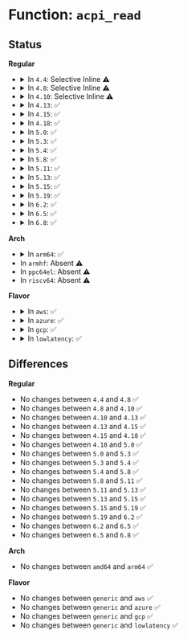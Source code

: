 # Function: <code>acpi_read</code>

## Status
<b>Regular</b>
<ul>
<li>
<details>
<summary>In <code>4.4</code>: Selective Inline ⚠️</summary>

```c
acpi_status acpi_read(u64 *return_value, struct acpi_generic_address *reg);
```

**Collision:** Unique Global

**Inline:** Selective

**Transformation:** False

**Instances:**

```
In drivers/acpi/acpica/hwxface.c (ffffffff8149b6da)
Location: drivers/acpi/acpica/hwxface.c:127
Inline: True
Direct callers:
  - drivers/acpi/acpica/hwesleep.c:acpi_hw_extended_sleep
  - drivers/cpufreq/pcc-cpufreq.c:pcc_get_freq
  - drivers/cpufreq/pcc-cpufreq.c:pcc_cpufreq_target
  - drivers/mailbox/pcc.c:pcc_send_data
```
**Symbols:**

```
ffffffff8149b6da-ffffffff8149b7b6: acpi_read (STB_GLOBAL)
```
</details>
</li>
<li>
<details>
<summary>In <code>4.8</code>: Selective Inline ⚠️</summary>

```c
acpi_status acpi_read(u64 *return_value, struct acpi_generic_address *reg);
```

**Collision:** Unique Global

**Inline:** Selective

**Transformation:** False

**Instances:**

```
In drivers/acpi/acpica/hwxface.c (ffffffff814ea75d)
Location: drivers/acpi/acpica/hwxface.c:126
Inline: True
Direct callers:
  - drivers/acpi/acpica/hwesleep.c:acpi_hw_extended_sleep
  - drivers/cpufreq/pcc-cpufreq.c:pcc_cpufreq_target
  - drivers/cpufreq/pcc-cpufreq.c:pcc_get_freq
  - drivers/mailbox/pcc.c:pcc_send_data
```
**Symbols:**

```
ffffffff814ea75d-ffffffff814ea842: acpi_read (STB_GLOBAL)
```
</details>
</li>
<li>
<details>
<summary>In <code>4.10</code>: Selective Inline ⚠️</summary>

```c
acpi_status acpi_read(u64 *return_value, struct acpi_generic_address *reg);
```

**Collision:** Unique Global

**Inline:** Selective

**Transformation:** False

**Instances:**

```
In drivers/acpi/acpica/hwxface.c (ffffffff8150cfe5)
Location: drivers/acpi/acpica/hwxface.c:126
Inline: True
Direct callers:
  - drivers/acpi/acpica/hwesleep.c:acpi_hw_extended_sleep
  - drivers/cpufreq/pcc-cpufreq.c:pcc_cpufreq_target
  - drivers/cpufreq/pcc-cpufreq.c:pcc_get_freq
  - drivers/mailbox/pcc.c:pcc_send_data
```
**Symbols:**

```
ffffffff8150cfe5-ffffffff8150d0ca: acpi_read (STB_GLOBAL)
```
</details>
</li>
<li>
<details>
<summary>In <code>4.13</code>: ✅</summary>

```c
acpi_status acpi_read(u64 *return_value, struct acpi_generic_address *reg);
```

**Collision:** Unique Global

**Inline:** No

**Transformation:** False

**Instances:**

```
In drivers/acpi/acpica/hwxface.c (ffffffff8151d471)
Location: drivers/acpi/acpica/hwxface.c:126
Inline: False
Direct callers:
  - drivers/acpi/acpica/hwesleep.c:acpi_hw_extended_sleep
  - drivers/cpufreq/pcc-cpufreq.c:pcc_cpufreq_target
  - drivers/cpufreq/pcc-cpufreq.c:pcc_get_freq
  - drivers/mailbox/pcc.c:pcc_send_data
```
**Symbols:**

```
ffffffff8151d471-ffffffff8151d555: acpi_read (STB_GLOBAL)
```
</details>
</li>
<li>
<details>
<summary>In <code>4.15</code>: ✅</summary>

```c
acpi_status acpi_read(u64 *return_value, struct acpi_generic_address *reg);
```

**Collision:** Unique Global

**Inline:** No

**Transformation:** False

**Instances:**

```
In drivers/acpi/acpica/hwxface.c (ffffffff8156e0df)
Location: drivers/acpi/acpica/hwxface.c:126
Inline: False
Direct callers:
  - drivers/acpi/acpica/hwesleep.c:acpi_hw_extended_sleep
  - drivers/cpufreq/pcc-cpufreq.c:pcc_cpufreq_target
  - drivers/cpufreq/pcc-cpufreq.c:pcc_get_freq
  - drivers/mailbox/pcc.c:pcc_send_data
```
**Symbols:**

```
ffffffff8156e0df-ffffffff8156e0ef: acpi_read (STB_GLOBAL)
```
</details>
</li>
<li>
<details>
<summary>In <code>4.18</code>: ✅</summary>

```c
acpi_status acpi_read(u64 *return_value, struct acpi_generic_address *reg);
```

**Collision:** Unique Global

**Inline:** No

**Transformation:** False

**Instances:**

```
In drivers/acpi/acpica/hwxface.c (ffffffff815a4dbe)
Location: drivers/acpi/acpica/hwxface.c:92
Inline: False
Direct callers:
  - drivers/acpi/acpica/hwesleep.c:acpi_hw_extended_sleep
  - drivers/cpufreq/pcc-cpufreq.c:pcc_cpufreq_target
  - drivers/cpufreq/pcc-cpufreq.c:pcc_get_freq
  - drivers/mailbox/pcc.c:pcc_send_data
```
**Symbols:**

```
ffffffff815a4dbe-ffffffff815a4dce: acpi_read (STB_GLOBAL)
```
</details>
</li>
<li>
<details>
<summary>In <code>5.0</code>: ✅</summary>

```c
acpi_status acpi_read(u64 *return_value, struct acpi_generic_address *reg);
```

**Collision:** Unique Global

**Inline:** No

**Transformation:** False

**Instances:**

```
In drivers/acpi/acpica/hwxface.c (ffffffff815bd77e)
Location: drivers/acpi/acpica/hwxface.c:92
Inline: False
Direct callers:
  - drivers/acpi/acpica/hwesleep.c:acpi_hw_extended_sleep
  - drivers/cpufreq/pcc-cpufreq.c:pcc_cpufreq_target
  - drivers/cpufreq/pcc-cpufreq.c:pcc_get_freq
  - drivers/mailbox/pcc.c:pcc_send_data
```
**Symbols:**

```
ffffffff815bd77e-ffffffff815bd78e: acpi_read (STB_GLOBAL)
```
</details>
</li>
<li>
<details>
<summary>In <code>5.3</code>: ✅</summary>

```c
acpi_status acpi_read(u64 *return_value, struct acpi_generic_address *reg);
```

**Collision:** Unique Global

**Inline:** No

**Transformation:** False

**Instances:**

```
In drivers/acpi/acpica/hwxface.c (ffffffff815ef380)
Location: drivers/acpi/acpica/hwxface.c:92
Inline: False
Direct callers:
  - drivers/acpi/acpica/hwesleep.c:acpi_hw_extended_sleep
  - drivers/cpufreq/pcc-cpufreq.c:pcc_cpufreq_target
  - drivers/cpufreq/pcc-cpufreq.c:pcc_get_freq
  - drivers/mailbox/pcc.c:pcc_send_data
```
**Symbols:**

```
ffffffff815ef380-ffffffff815ef390: acpi_read (STB_GLOBAL)
```
</details>
</li>
<li>
<details>
<summary>In <code>5.4</code>: ✅</summary>

```c
acpi_status acpi_read(u64 *return_value, struct acpi_generic_address *reg);
```

**Collision:** Unique Global

**Inline:** No

**Transformation:** False

**Instances:**

```
In drivers/acpi/acpica/hwxface.c (ffffffff8161080e)
Location: drivers/acpi/acpica/hwxface.c:92
Inline: False
Direct callers:
  - drivers/acpi/acpica/hwesleep.c:acpi_hw_extended_sleep
  - drivers/cpufreq/pcc-cpufreq.c:pcc_cpufreq_target
  - drivers/cpufreq/pcc-cpufreq.c:pcc_get_freq
  - drivers/mailbox/pcc.c:pcc_send_data
```
**Symbols:**

```
ffffffff8161080e-ffffffff8161081e: acpi_read (STB_GLOBAL)
```
</details>
</li>
<li>
<details>
<summary>In <code>5.8</code>: ✅</summary>

```c
acpi_status acpi_read(u64 *return_value, struct acpi_generic_address *reg);
```

**Collision:** Unique Global

**Inline:** No

**Transformation:** False

**Instances:**

```
In drivers/acpi/acpica/hwxface.c (ffffffff816bccdb)
Location: drivers/acpi/acpica/hwxface.c:92
Inline: False
Direct callers:
  - drivers/acpi/acpica/hwesleep.c:acpi_hw_extended_sleep
  - drivers/cpufreq/pcc-cpufreq.c:pcc_cpufreq_target
  - drivers/cpufreq/pcc-cpufreq.c:pcc_get_freq
  - drivers/mailbox/pcc.c:pcc_send_data
```
**Symbols:**

```
ffffffff816bccdb-ffffffff816bcceb: acpi_read (STB_GLOBAL)
```
</details>
</li>
<li>
<details>
<summary>In <code>5.11</code>: ✅</summary>

```c
acpi_status acpi_read(u64 *return_value, struct acpi_generic_address *reg);
```

**Collision:** Unique Global

**Inline:** No

**Transformation:** False

**Instances:**

```
In drivers/acpi/acpica/hwxface.c (ffffffff816da87d)
Location: drivers/acpi/acpica/hwxface.c:92
Inline: False
Direct callers:
  - drivers/acpi/acpica/hwesleep.c:acpi_hw_extended_sleep
  - drivers/cpufreq/pcc-cpufreq.c:pcc_cpufreq_target
  - drivers/cpufreq/pcc-cpufreq.c:pcc_get_freq
  - drivers/mailbox/pcc.c:pcc_send_data
```
**Symbols:**

```
ffffffff816da87d-ffffffff816da88d: acpi_read (STB_GLOBAL)
```
</details>
</li>
<li>
<details>
<summary>In <code>5.13</code>: ✅</summary>

```c
acpi_status acpi_read(u64 *return_value, struct acpi_generic_address *reg);
```

**Collision:** Unique Global

**Inline:** No

**Transformation:** False

**Instances:**

```
In drivers/acpi/acpica/hwxface.c (ffffffff816bc81a)
Location: drivers/acpi/acpica/hwxface.c:92
Inline: False
Direct callers:
  - drivers/acpi/acpica/hwesleep.c:acpi_hw_extended_sleep
  - drivers/cpufreq/pcc-cpufreq.c:pcc_cpufreq_target
  - drivers/cpufreq/pcc-cpufreq.c:pcc_get_freq
  - drivers/mailbox/pcc.c:pcc_send_data
```
**Symbols:**

```
ffffffff816bc81a-ffffffff816bc82a: acpi_read (STB_GLOBAL)
```
</details>
</li>
<li>
<details>
<summary>In <code>5.15</code>: ✅</summary>

```c
acpi_status acpi_read(u64 *return_value, struct acpi_generic_address *reg);
```

**Collision:** Unique Global

**Inline:** No

**Transformation:** False

**Instances:**

```
In drivers/acpi/acpica/hwxface.c (ffffffff81733a3b)
Location: drivers/acpi/acpica/hwxface.c:92
Inline: False
Direct callers:
  - drivers/acpi/acpica/hwesleep.c:acpi_hw_extended_sleep
  - drivers/cpufreq/pcc-cpufreq.c:pcc_cpufreq_target
  - drivers/cpufreq/pcc-cpufreq.c:pcc_get_freq
  - drivers/mailbox/pcc.c:pcc_send_data
```
**Symbols:**

```
ffffffff81733a3b-ffffffff81733a4b: acpi_read (STB_GLOBAL)
```
</details>
</li>
<li>
<details>
<summary>In <code>5.19</code>: ✅</summary>

```c
acpi_status acpi_read(u64 *return_value, struct acpi_generic_address *reg);
```

**Collision:** Unique Global

**Inline:** No

**Transformation:** False

**Instances:**

```
In drivers/acpi/acpica/hwxface.c (ffffffff8186498e)
Location: drivers/acpi/acpica/hwxface.c:92
Inline: False
Direct callers:
  - drivers/acpi/acpica/hwesleep.c:acpi_hw_extended_sleep
  - drivers/cpufreq/pcc-cpufreq.c:pcc_cpufreq_target
  - drivers/cpufreq/pcc-cpufreq.c:pcc_get_freq
  - drivers/mailbox/pcc.c:pcc_send_data
```
**Symbols:**

```
ffffffff8186498e-ffffffff818649a6: acpi_read (STB_GLOBAL)
```
</details>
</li>
<li>
<details>
<summary>In <code>6.2</code>: ✅</summary>

```c
acpi_status acpi_read(u64 *return_value, struct acpi_generic_address *reg);
```

**Collision:** Unique Global

**Inline:** No

**Transformation:** False

**Instances:**

```
In drivers/acpi/acpica/hwxface.c (ffffffff819a2910)
Location: drivers/acpi/acpica/hwxface.c:92
Inline: False
Direct callers:
  - drivers/acpi/acpica/hwesleep.c:acpi_hw_extended_sleep
  - drivers/cpufreq/pcc-cpufreq.c:pcc_cpufreq_target
  - drivers/cpufreq/pcc-cpufreq.c:pcc_get_freq
  - drivers/mailbox/pcc.c:pcc_send_data
```
**Symbols:**

```
ffffffff819a2910-ffffffff819a2928: acpi_read (STB_GLOBAL)
```
</details>
</li>
<li>
<details>
<summary>In <code>6.5</code>: ✅</summary>

```c
acpi_status acpi_read(u64 *return_value, struct acpi_generic_address *reg);
```

**Collision:** Unique Global

**Inline:** No

**Transformation:** False

**Instances:**

```
In drivers/acpi/acpica/hwxface.c (ffffffff819e95c0)
Location: drivers/acpi/acpica/hwxface.c:92
Inline: False
Direct callers:
  - drivers/acpi/acpica/hwesleep.c:acpi_hw_extended_sleep
  - drivers/cpufreq/pcc-cpufreq.c:pcc_cpufreq_target
  - drivers/cpufreq/pcc-cpufreq.c:pcc_get_freq
  - drivers/mailbox/pcc.c:pcc_send_data
```
**Symbols:**

```
ffffffff819e95c0-ffffffff819e95d8: acpi_read (STB_GLOBAL)
```
</details>
</li>
<li>
<details>
<summary>In <code>6.8</code>: ✅</summary>

```c
acpi_status acpi_read(u64 *return_value, struct acpi_generic_address *reg);
```

**Collision:** Unique Global

**Inline:** No

**Transformation:** False

**Instances:**

```
In drivers/acpi/acpica/hwxface.c (ffffffff81a34310)
Location: drivers/acpi/acpica/hwxface.c:92
Inline: False
Direct callers:
  - drivers/acpi/acpica/hwesleep.c:acpi_hw_extended_sleep
  - drivers/cpufreq/pcc-cpufreq.c:pcc_cpufreq_target
  - drivers/cpufreq/pcc-cpufreq.c:pcc_get_freq
  - drivers/mailbox/pcc.c:pcc_send_data
```
**Symbols:**

```
ffffffff81a34310-ffffffff81a34328: acpi_read (STB_GLOBAL)
```
</details>
</li>
</ul>
<b>Arch</b>
<ul>
<li>
<details>
<summary>In <code>arm64</code>: ✅</summary>

```c
acpi_status acpi_read(u64 *return_value, struct acpi_generic_address *reg);
```

**Collision:** Unique Global

**Inline:** No

**Transformation:** False

**Instances:**

```
In drivers/acpi/acpica/hwxface.c (ffff80001078b414)
Location: drivers/acpi/acpica/hwxface.c:92
Inline: False
Direct callers:
  - drivers/acpi/acpica/hwesleep.c:acpi_hw_extended_sleep
  - drivers/mailbox/pcc.c:pcc_send_data
```
**Symbols:**

```
ffff80001078b414-ffff80001078b448: acpi_read (STB_GLOBAL)
```
</details>
</li>
<li>
In <code>armhf</code>: Absent ⚠️
</li>
<li>
In <code>ppc64el</code>: Absent ⚠️
</li>
<li>
In <code>riscv64</code>: Absent ⚠️
</li>
</ul>
<b>Flavor</b>
<ul>
<li>
<details>
<summary>In <code>aws</code>: ✅</summary>

```c
acpi_status acpi_read(u64 *return_value, struct acpi_generic_address *reg);
```

**Collision:** Unique Global

**Inline:** No

**Transformation:** False

**Instances:**

```
In drivers/acpi/acpica/hwxface.c (ffffffff815f177e)
Location: drivers/acpi/acpica/hwxface.c:92
Inline: False
Direct callers:
  - drivers/acpi/acpica/hwesleep.c:acpi_hw_extended_sleep
  - drivers/mailbox/pcc.c:pcc_send_data
```
**Symbols:**

```
ffffffff815f177e-ffffffff815f178e: acpi_read (STB_GLOBAL)
```
</details>
</li>
<li>
<details>
<summary>In <code>azure</code>: ✅</summary>

```c
acpi_status acpi_read(u64 *return_value, struct acpi_generic_address *reg);
```

**Collision:** Unique Global

**Inline:** No

**Transformation:** False

**Instances:**

```
In drivers/acpi/acpica/hwxface.c (ffffffff815dcd25)
Location: drivers/acpi/acpica/hwxface.c:92
Inline: False
Direct callers:
  - drivers/acpi/acpica/hwesleep.c:acpi_hw_extended_sleep
  - drivers/cpufreq/pcc-cpufreq.c:pcc_cpufreq_target
  - drivers/cpufreq/pcc-cpufreq.c:pcc_get_freq
  - drivers/mailbox/pcc.c:pcc_send_data
```
**Symbols:**

```
ffffffff815dcd25-ffffffff815dcd35: acpi_read (STB_GLOBAL)
```
</details>
</li>
<li>
<details>
<summary>In <code>gcp</code>: ✅</summary>

```c
acpi_status acpi_read(u64 *return_value, struct acpi_generic_address *reg);
```

**Collision:** Unique Global

**Inline:** No

**Transformation:** False

**Instances:**

```
In drivers/acpi/acpica/hwxface.c (ffffffff81604aee)
Location: drivers/acpi/acpica/hwxface.c:92
Inline: False
Direct callers:
  - drivers/acpi/acpica/hwesleep.c:acpi_hw_extended_sleep
  - drivers/cpufreq/pcc-cpufreq.c:pcc_cpufreq_target
  - drivers/cpufreq/pcc-cpufreq.c:pcc_get_freq
  - drivers/mailbox/pcc.c:pcc_send_data
```
**Symbols:**

```
ffffffff81604aee-ffffffff81604afe: acpi_read (STB_GLOBAL)
```
</details>
</li>
<li>
<details>
<summary>In <code>lowlatency</code>: ✅</summary>

```c
acpi_status acpi_read(u64 *return_value, struct acpi_generic_address *reg);
```

**Collision:** Unique Global

**Inline:** No

**Transformation:** False

**Instances:**

```
In drivers/acpi/acpica/hwxface.c (ffffffff8161e99e)
Location: drivers/acpi/acpica/hwxface.c:92
Inline: False
Direct callers:
  - drivers/acpi/acpica/hwesleep.c:acpi_hw_extended_sleep
  - drivers/cpufreq/pcc-cpufreq.c:pcc_cpufreq_target
  - drivers/cpufreq/pcc-cpufreq.c:pcc_get_freq
  - drivers/mailbox/pcc.c:pcc_send_data
```
**Symbols:**

```
ffffffff8161e99e-ffffffff8161e9ae: acpi_read (STB_GLOBAL)
```
</details>
</li>
</ul>

## Differences
<b>Regular</b>
<ul>
<li>
No changes between <code>4.4</code> and <code>4.8</code> ✅
</li>
<li>
No changes between <code>4.8</code> and <code>4.10</code> ✅
</li>
<li>
No changes between <code>4.10</code> and <code>4.13</code> ✅
</li>
<li>
No changes between <code>4.13</code> and <code>4.15</code> ✅
</li>
<li>
No changes between <code>4.15</code> and <code>4.18</code> ✅
</li>
<li>
No changes between <code>4.18</code> and <code>5.0</code> ✅
</li>
<li>
No changes between <code>5.0</code> and <code>5.3</code> ✅
</li>
<li>
No changes between <code>5.3</code> and <code>5.4</code> ✅
</li>
<li>
No changes between <code>5.4</code> and <code>5.8</code> ✅
</li>
<li>
No changes between <code>5.8</code> and <code>5.11</code> ✅
</li>
<li>
No changes between <code>5.11</code> and <code>5.13</code> ✅
</li>
<li>
No changes between <code>5.13</code> and <code>5.15</code> ✅
</li>
<li>
No changes between <code>5.15</code> and <code>5.19</code> ✅
</li>
<li>
No changes between <code>5.19</code> and <code>6.2</code> ✅
</li>
<li>
No changes between <code>6.2</code> and <code>6.5</code> ✅
</li>
<li>
No changes between <code>6.5</code> and <code>6.8</code> ✅
</li>
</ul>
<b>Arch</b>
<ul>
<li>
No changes between <code>amd64</code> and <code>arm64</code> ✅
</li>
</ul>
<b>Flavor</b>
<ul>
<li>
No changes between <code>generic</code> and <code>aws</code> ✅
</li>
<li>
No changes between <code>generic</code> and <code>azure</code> ✅
</li>
<li>
No changes between <code>generic</code> and <code>gcp</code> ✅
</li>
<li>
No changes between <code>generic</code> and <code>lowlatency</code> ✅
</li>
</ul>
